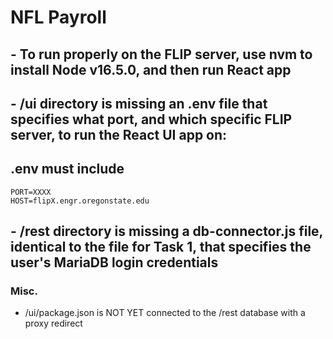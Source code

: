 # NFL Payroll

## - To run properly on the FLIP server, use nvm to install Node v16.5.0, and then run React app

## - /ui directory is missing an .env file that specifies what port, and which specific FLIP server, to run the React UI app on:

## .env must include
```
PORT=XXXX
HOST=flipX.engr.oregonstate.edu 
```

## - /rest directory is missing a db-connector.js file, identical to the file for Task 1, that specifies the user's MariaDB login credentials

### Misc.
- /ui/package.json is NOT YET connected to the /rest database with a proxy redirect
